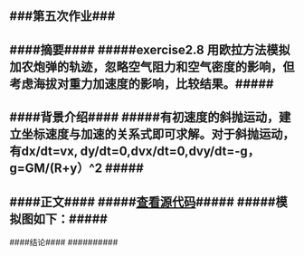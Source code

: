 ###第五次作业###
----------
####摘要####
#####exercise2.8 用欧拉方法模拟加农炮弹的轨迹，忽略空气阻力和空气密度的影响，但考虑海拔对重力加速度的影响，比较结果。#####
----------
####背景介绍####
#####有初速度的斜抛运动，建立坐标速度与加速的关系式即可求解。对于斜抛运动，有dx/dt=vx, dy/dt=0,dvx/dt=0,dvy/dt=-g，g=GM/(R+y）^2 #####
----------
####正文####
#####[查看源代码](https://github.com/hanshihao/compuational_physics_N2014301020016/blob/master/chap2-8.py)#####
#####模拟图如下：#####
----------
####结论####
########## 

